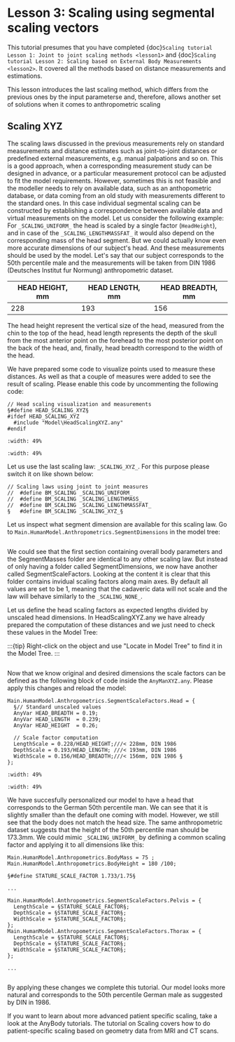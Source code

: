 # Lesson 3: Scaling using segmental scaling vectors

This tutorial presumes that you have completed {doc}`Scaling tutorial
Lesson 1: Joint to joint scaling methods <lesson1>` and {doc}`Scaling tutorial
Lesson 2: Scaling based on External Body Measurements <lesson2>`. It
covered all the methods based on distance measurements and estimations.

This lesson introduces the last scaling method, which differs from the previous
ones by the input parameterse and, therefore, allows another set of
solutions when it comes to anthropometric scaling

## Scaling XYZ

The scaling laws discussed in the previous measurements rely on standard
measurements and distance estimates such as joint-to-joint distances or
predefined external measurements, e.g. manual palpations and so on. This is a
good approach, when a corresponding measurement study can be designed in
advance, or a particular measurement protocol can be adjusted to fit the model
requirements. However, sometimes this is not feasible and the modeller needs to
rely on available data, such as an anthopometric database, or data coming from
an old study with measurements different to the standard ones. In this case
individual segmental scaling can be constructed by establishing a correspondence
between available data and virtual measurements on the model. Let us consider
the following example: For `_SCALING_UNIFORM_` the head is scaled by a single
factor (`HeadHeight`), and in case of the `_SCALING_LENGTHMASSFAT_` it would
also depend on the corresponding mass of the head segment. But we could actually
know even more accurate dimensions of our subject's head. And these measurements
should be used by the model. Let's say that our subject corresponds to the 50th
percentile male and the measurements will be taken from DIN 1986 (Deutsches
Institut fur Normung) anthropometric dataset.

| HEAD HEIGHT, mm | HEAD LENGTH, mm | HEAD BREADTH, mm |
| --------------- | --------------- | ---------------- |
| 228             | 193             | 156              |

The head height represent the vertical size of the head, measured from the
chin to the top of the head, head length represents the depth of the skull
from the most anterior point on the forehead to the most posterior point on
the back of the head, and, finally, head breadth correspond to the width of
the head.

We have prepared some code to visualize points used to measure these distances.
As well as that a couple of measures were added to see the result of scaling.
Please enable this code by uncommenting the following code:

```AnyScriptDoc
// Head scaling visualization and measurements
§#define HEAD_SCALING_XYZ§
#ifdef HEAD_SCALING_XYZ
  #include "Model\HeadScalingXYZ.any"
#endif
```

```{image} _static/lesson3/HeadMarkersFrontView.jpg
:width: 49%
```

```{image} _static/lesson3/HeadMarkersLateralView.jpg
:width: 49%
```

Let us use the last scaling law: `_SCALING_XYZ_`. For this purpose please
switch it on like shown below:

```AnyScriptDoc
// Scaling laws using joint to joint measures
//  #define BM_SCALING _SCALING_UNIFORM_
//  #define BM_SCALING _SCALING_LENGTHMASS_
//  #define BM_SCALING _SCALING_LENGTHMASSFAT_
§   #define BM_SCALING _SCALING_XYZ_§
```

Let us inspect what segment dimension are available for this scaling law. 
Go to `Main.HumanModel.Anthropometrics.SegmentDimensions` in the model tree:

```{image} _static/lesson3/XYZ_segment_dimensions.jpg
```

We could see that the first section containing overall body parameters and the
SegmentMasses folder are identical to any other scaling law. But instead of only
having a folder called SegmentDimensions, we now have another called
SegmentScaleFactors. Looking at the content it is clear that this folder
contains invidual scaling factors along main axes. By default all values are set
to be 1, meaning that the cadaveric data will not scale and the law will behave
similarly to the `_SCALING_NONE_`.

Let us define the head scaling factors as expected lengths divided by unscaled
head dimensions. In HeadScalingXYZ.any we have already prepared the
computation of these distances and we just need to check these values in the Model
Tree:

:::{tip}
Right-click on the object and use "Locate in Model Tree" to find it in the Model Tree.
:::

```{image} _static/lesson3/HeadDimensionsModelTree.jpg
```

Now that we know original and desired dimensions the scale factors can be defined as
the following block of code inside the `AnyManXYZ.any`. Please apply this changes and
reload the model:

```AnyScriptDoc
Main.HumanModel.Anthropometrics.SegmentScaleFactors.Head = {
  §// Standard unscaled values
  AnyVar HEAD_BREADTH = 0.19;
  AnyVar HEAD_LENGTH  = 0.239;
  AnyVar HEAD_HEIGHT  = 0.26;

  // Scale factor computation
  LengthScale = 0.228/HEAD_HEIGHT;///< 228mm, DIN 1986
  DepthScale = 0.193/HEAD_LENGTH; ///< 193mm, DIN 1986
  WidthScale = 0.156/HEAD_BREADTH;///< 156mm, DIN 1986 §
};
```

```{image} _static/lesson3/HeadMarkersFrontView.jpg
:width: 49%
```

```{image} _static/lesson3/HeadMarkersAppliedFrontView.jpg
:width: 49%
```

We have succesfully personalized our model to have a head that corresponds to
the German 50th percentile man. We can see that it is slightly smaller than
the default one coming with model. However, we still see that the body does not
match the head size. The same anthropometric dataset suggests that the height
of the 50th percentile man should be 173.3mm. We could mimic `_SCALING_UNIFORM_`
by defining a common scaling factor and applying it to all dimensions like this:

```AnyScriptDoc
Main.HumanModel.Anthropometrics.BodyMass = 75 ;
Main.HumanModel.Anthropometrics.BodyHeight = 180 /100;

§#define STATURE_SCALE_FACTOR 1.733/1.75§

...

Main.HumanModel.Anthropometrics.SegmentScaleFactors.Pelvis = {
  LengthScale = §STATURE_SCALE_FACTOR§;
  DepthScale = §STATURE_SCALE_FACTOR§;
  WidthScale = §STATURE_SCALE_FACTOR§;
};
Main.HumanModel.Anthropometrics.SegmentScaleFactors.Thorax = {
  LengthScale = §STATURE_SCALE_FACTOR§;
  DepthScale = §STATURE_SCALE_FACTOR§;
  WidthScale = §STATURE_SCALE_FACTOR§;
};

...
```

```{image} _static/lesson3/ScalingXYZFinal.jpg
```

By applying these changes we complete this tutorial. Our model looks more natural
and corresponds to the 50th percentile German male as suggested by DIN in 1986.

If you want to learn about more advanced patient specific scaling, take a look at the
AnyBody tutorials. The tutorial on Scaling covers how to do patient-specific scaling based on
geometry data from MRI and CT scans.
